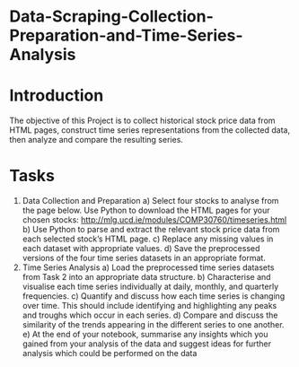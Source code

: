 # Data-Scraping-Collection-Preparation-and-Time-Series-Analysis

# Introduction
The objective of this Project is to collect historical stock price data from HTML  pages, construct time series representations from the collected data, then analyze and compare the resulting series. 

# Tasks
1. Data Collection and Preparation
a) Select four stocks to analyse from the page below. Use Python to download 
the HTML pages for your chosen stocks:
http://mlg.ucd.ie/modules/COMP30760/timeseries.html
b) Use Python to parse and extract the relevant stock price data from each 
selected stock’s HTML page.
c) Replace any missing values in each dataset with appropriate values.
d) Save the preprocessed versions of the four time series datasets in an 
appropriate format.
2. Time Series Analysis 
a) Load the preprocessed time series datasets from Task 2 into an appropriate 
data structure.
b) Characterise and visualise each time series individually at daily, monthly, 
and quarterly frequencies. 
c) Quantify and discuss how each time series is changing over time. This 
should include identifying and highlighting any peaks and troughs which 
occur in each series.
d) Compare and discuss the similarity of the trends appearing in the different 
series to one another.
e) At the end of your notebook, summarise any insights which you gained from 
your analysis of the data and suggest ideas for further analysis which could 
be performed on the data

